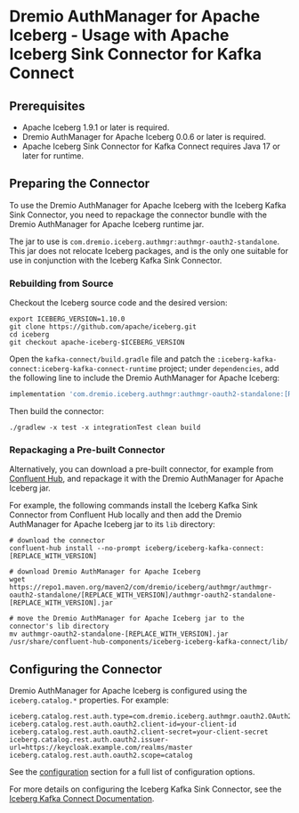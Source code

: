 <!--
Copyright (C) 2025 Dremio Corporation

Licensed under the Apache License, Version 2.0 (the "License");
you may not use this file except in compliance with the License.
You may obtain a copy of the License at

    http://www.apache.org/licenses/LICENSE-2.0

Unless required by applicable law or agreed to in writing, software
distributed under the License is distributed on an "AS IS" BASIS,
WITHOUT WARRANTIES OR CONDITIONS OF ANY KIND, either express or implied.
See the License for the specific language governing permissions and
limitations under the License.
-->
# Dremio AuthManager for Apache Iceberg - Usage with Apache Iceberg Sink Connector for Kafka Connect

## Prerequisites

* Apache Iceberg 1.9.1 or later is required.
* Dremio AuthManager for Apache Iceberg 0.0.6 or later is required.
* Apache Iceberg Sink Connector for Kafka Connect requires Java 17 or later for runtime.

## Preparing the Connector

To use the Dremio AuthManager for Apache Iceberg with the Iceberg Kafka Sink Connector, you need to
repackage the connector bundle with the Dremio AuthManager for Apache Iceberg runtime jar.

The jar to use is `com.dremio.iceberg.authmgr:authmgr-oauth2-standalone`. This jar does
not relocate Iceberg packages, and is the only one suitable for use in conjunction with the Iceberg
Kafka Sink Connector.

### Rebuilding from Source

Checkout the Iceberg source code and the desired version:

```shell
export ICEBERG_VERSION=1.10.0
git clone https://github.com/apache/iceberg.git
cd iceberg
git checkout apache-iceberg-$ICEBERG_VERSION
```

Open the `kafka-connect/build.gradle` file and patch the
`:iceberg-kafka-connect:iceberg-kafka-connect-runtime` project; under `dependencies`, add the
following line to include the Dremio AuthManager for Apache Iceberg:

```groovy
implementation 'com.dremio.iceberg.authmgr:authmgr-oauth2-standalone:[REPLACE_WITH_VERSION]'
```

Then build the connector:

```shell
./gradlew -x test -x integrationTest clean build
```

### Repackaging a Pre-built Connector

Alternatively, you can download a pre-built connector, for example from [Confluent Hub], and
repackage it with the Dremio AuthManager for Apache Iceberg jar.

For example, the following commands install the Iceberg Kafka Sink Connector from Confluent Hub 
locally and then add the Dremio AuthManager for Apache Iceberg jar to its `lib` directory:

```shell
# download the connector
confluent-hub install --no-prompt iceberg/iceberg-kafka-connect:[REPLACE_WITH_VERSION]

# download Dremio AuthManager for Apache Iceberg
wget https://repo1.maven.org/maven2/com/dremio/iceberg/authmgr/authmgr-oauth2-standalone/[REPLACE_WITH_VERSION]/authmgr-oauth2-standalone-[REPLACE_WITH_VERSION].jar

# move the Dremio AuthManager for Apache Iceberg jar to the connector's lib directory
mv authmgr-oauth2-standalone-[REPLACE_WITH_VERSION].jar /usr/share/confluent-hub-components/iceberg-iceberg-kafka-connect/lib/
```

[Confluent Hub]: https://www.confluent.io/hub/iceberg/iceberg-kafka-connect

## Configuring the Connector

Dremio AuthManager for Apache Iceberg is configured using the `iceberg.catalog.*` properties. For
example:

```properties
iceberg.catalog.rest.auth.type=com.dremio.iceberg.authmgr.oauth2.OAuth2Manager
iceberg.catalog.rest.auth.oauth2.client-id=your-client-id
iceberg.catalog.rest.auth.oauth2.client-secret=your-client-secret
iceberg.catalog.rest.auth.oauth2.issuer-url=https://keycloak.example.com/realms/master
iceberg.catalog.rest.auth.oauth2.scope=catalog
```

See the [configuration](./configuration.md) section for a full list of configuration options.

For more details on configuring the Iceberg Kafka Sink Connector, see the [Iceberg Kafka Connect
Documentation].

[Iceberg Kafka Connect Documentation]: https://iceberg.apache.org/docs/latest/kafka-connect/

